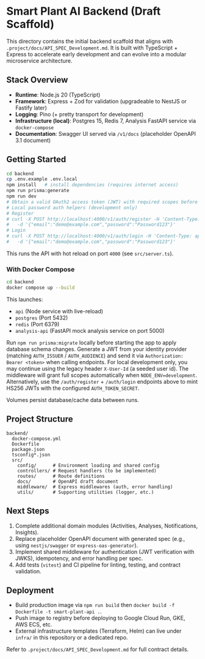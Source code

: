 # Smart Plant AI Backend (Draft Scaffold)

This directory contains the initial backend scaffold that aligns with `.project/docs/API_SPEC_Development.md`. It is built with TypeScript + Express to accelerate early development and can evolve into a modular microservice architecture.

## Stack Overview
- **Runtime**: Node.js 20 (TypeScript)
- **Framework**: Express + Zod for validation (upgradeable to NestJS or Fastify later)
- **Logging**: Pino (+ pretty transport for development)
- **Infrastructure (local)**: Postgres 15, Redis 7, Analysis FastAPI service via `docker-compose`
- **Documentation**: Swagger UI served via `/v1/docs` (placeholder OpenAPI 3.1 document)

## Getting Started
```bash
cd backend
cp .env.example .env.local
npm install   # install dependencies (requires internet access)
npm run prisma:generate
npm run dev
# Obtain a valid OAuth2 access token (JWT) with required scopes before calling the API.
# Local password auth helpers (development only)
# Register
# curl -X POST http://localhost:4000/v1/auth/register -H 'Content-Type: application/json' \\
#   -d '{"email":"demo@example.com","password":"Password123"}'
# Login
# curl -X POST http://localhost:4000/v1/auth/login -H 'Content-Type: application/json' \\
#   -d '{"email":"demo@example.com","password":"Password123"}'
```
This runs the API with hot reload on port `4000` (see `src/server.ts`).

### With Docker Compose
```bash
cd backend
docker compose up --build
```
This launches:
- `api` (Node service with live-reload)
- `postgres` (Port 5432)
- `redis` (Port 6379)
- `analysis-api` (FastAPI mock analysis service on port 5000)

Run `npm run prisma:migrate` locally before starting the app to apply database schema changes.
Generate a JWT from your identity provider (matching `AUTH_ISSUER` / `AUTH_AUDIENCE`) and send it via `Authorization: Bearer <token>` when calling endpoints.
For local development only, you may continue using the legacy header `X-User-Id` (a seeded user id). The middleware will grant full scopes automatically when `NODE_ENV=development`. Alternatively, use the `/auth/register` + `/auth/login` endpoints above to mint HS256 JWTs with the configured `AUTH_TOKEN_SECRET`.

Volumes persist database/cache data between runs.

## Project Structure
```
backend/
  docker-compose.yml
  Dockerfile
  package.json
  tsconfig*.json
  src/
    config/      # Environment loading and shared config
    controllers/ # Request handlers (to be implemented)
    routes/      # Route definitions
    docs/        # OpenAPI draft document
    middleware/  # Express middlewares (auth, error handling)
    utils/       # Supporting utilities (logger, etc.)
```

## Next Steps
1. Complete additional domain modules (Activities, Analyses, Notifications, Insights).
2. Replace placeholder OpenAPI document with generated spec (e.g., using `nestjs/swagger` or `express-oas-generator`).
3. Implement shared middleware for authentication (JWT verification with JWKS), idempotency, and error handling per spec.
4. Add tests (`vitest`) and CI pipeline for linting, testing, and contract validation.

## Deployment
- Build production image via `npm run build` then `docker build -f Dockerfile -t smart-plant-api .`.
- Push image to registry before deploying to Google Cloud Run, GKE, AWS ECS, etc.
- External infrastructure templates (Terraform, Helm) can live under `infra/` in this repository or a dedicated repo.

Refer to `.project/docs/API_SPEC_Development.md` for full contract details.
